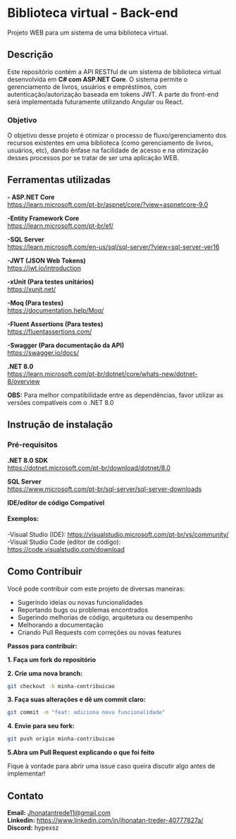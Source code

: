 # Biblioteca virtual - Back-end
Projeto WEB para um sistema de uma biblioteca virtual.
## Descrição
Este repositório contém a API RESTful de um sistema de biblioteca virtual desenvolvida em **C# com ASP.NET Core**. 
O sistema permite o gerenciamento de livros, usuários e empréstimos, com autenticação/autorização baseada em tokens JWT. 
A parte do front-end será implementada futuramente utilizando Angular ou React.
### Objetivo
O objetivo desse projeto é otimizar o processo de fluxo/gerenciamento dos recursos existentes em uma biblioteca (como gerenciamento de livros, usuários, etc),
dando ênfase na facilidade de acesso e na otimização desses processos por se tratar de ser uma aplicação WEB.
## Ferramentas utilizadas

**- ASP.NET Core** <br>
https://learn.microsoft.com/pt-br/aspnet/core/?view=aspnetcore-9.0 <br>

**-Entity Framework Core** <br>
https://learn.microsoft.com/pt-br/ef/ <br>

**-SQL Server** <br>
https://learn.microsoft.com/en-us/sql/sql-server/?view=sql-server-ver16 <br>

**-JWT (JSON Web Tokens)** <br>
https://jwt.io/introduction <br>

**-xUnit (Para testes unitários)** <br>
https://xunit.net/ <br>

**-Moq (Para testes)** <br>
https://documentation.help/Moq/ <br>

**-Fluent Assertions (Para testes)** <br>
https://fluentassertions.com/ <br>

**-Swagger (Para documentação da API)** <br>
https://swagger.io/docs/ <br>

**.NET 8.0** <br>
https://learn.microsoft.com/pt-br/dotnet/core/whats-new/dotnet-8/overview <br>

**OBS:** Para melhor compatibilidade entre as dependências, favor utilizar as versões compatíveis com o .NET 8.0 

## Instrução de instalação
### Pré-requisitos

**.NET 8.0 SDK** <br>
https://dotnet.microsoft.com/pt-br/download/dotnet/8.0 <br>

**SQL Server** <br>
https://www.microsoft.com/pt-br/sql-server/sql-server-downloads <br>

**IDE/editor de código Compatível** <br>

#### Exemplos: <br>
-Visual Studio (IDE): https://visualstudio.microsoft.com/pt-br/vs/community/ <br>
-Visual Studio Code (editor de código): https://code.visualstudio.com/download <br>

## Como Contribuir
Você pode contribuir com este projeto de diversas maneiras:

<ul>
  <li>Sugerindo ideias ou novas funcionalidades </li>
  <li>Reportando bugs ou problemas encontrados </li>
  <li>Sugerindo melhorias de código, arquitetura ou desempenho </li>
  <li>Melhorando a documentação </li>
  <li>Criando Pull Requests com correções ou novas features </li>
</ul>

**Passos para contribuir:** <br>

**1. Faça um fork do repositório** <br>

**2. Crie uma nova branch:** 
```bash
git checkout -b minha-contribuicao
```

**3. Faça suas alterações e dê um commit claro:**
```bash
git commit -m "feat: adiciona nova funcionalidade"
```

**4. Envie para seu fork:**
```bash
git push origin minha-contribuicao
```

**5.Abra um Pull Request explicando o que foi feito** <br>

Fique à vontade para abrir uma issue caso queira discutir algo antes de implementar!

## Contato
**Email:** Jhonatantrede11@gmail.com <br>
**Linkedin:** https://www.linkedin.com/in/jhonatan-treder-40777827a/ <br>
**Discord:** hypexsz <br>
